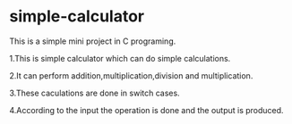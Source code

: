 # simple-calculator
This is a simple  mini project in C programing.




1.This is simple calculator which can do simple calculations.




2.It can perform addition,multiplication,division and multiplication.




3.These caculations are done in switch cases.




4.According to the input the operation is done and the output is produced.
